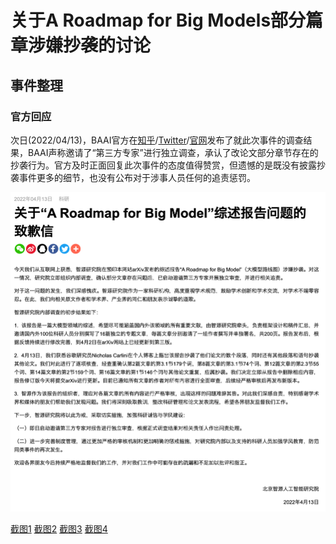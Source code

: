 # 关于A Roadmap for Big Models部分篇章涉嫌抄袭的讨论

## 事件整理

### 官方回应

次日(2022/04/13)，BAAI官方在[知乎](https://zhuanlan.zhihu.com/p/498064778)/[Twitter](https://twitter.com/BAAIBeijing/status/1514311359072288776?s=20&t=YR1SGxxGXQrBSBN2R5HslQ)/[官网](https://www.baai.ac.cn/portal/article/index/cid/4/id/404.html)发布了就此次事件的调查结果，BAAI声称邀请了“第三方专家”进行独立调查，承认了改论文部分章节存在的抄袭行为。官方及时正面回复此次事件的态度值得赞赏，但遗憾的是既没有披露抄袭事件更多的细节，也没有公布对于涉事人员任何的追责惩罚。

<img src="figures/a-roadmap-for-big-model-01.png" width="600">

[截图1](figures/a-roadmap-for-big-model-00.png) [截图2](figures/a-roadmap-for-big-model-01.png) [截图3](figures/a-roadmap-for-big-model-02.png) [截图4](figures/a-roadmap-for-big-model-03.png)
